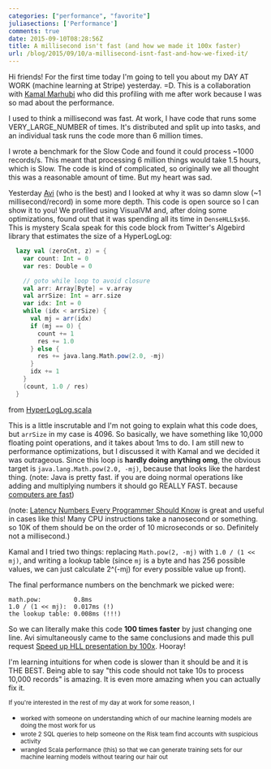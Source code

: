 ```yaml
---
categories: ["performance", "favorite"]
juliasections: ['Performance']
comments: true
date: 2015-09-10T08:28:56Z
title: A millisecond isn't fast (and how we made it 100x faster)
url: /blog/2015/09/10/a-millisecond-isnt-fast-and-how-we-fixed-it/
---
```


Hi friends! For the first time today I'm going to tell you about my DAY
AT WORK (machine learning at Stripe) yesterday. =D. This is a
collaboration with [Kamal Marhubi](http://kamalmarhubi.com) who did this
profiling with me after work because I was so mad about the performance.

I used to think a millisecond was fast. At work, I have code that runs
some VERY_LARGE_NUMBER of times. It's distributed and split up into
tasks, and an individual task runs the code more than 6 million times.

I wrote a benchmark for the Slow Code and found it could process
~1000 records/s. This meant that processing 6 million things would take
1.5 hours, which is Slow. The code is kind of complicated, so originally
we all thought this was a reasonable amount of time. But my heart was
sad.

Yesterday [Avi](https://twitter.com/avibryant) (who is the best) and I
looked at why it was so damn slow (~1 millisecond/record) in some more
depth. This code is open source so I can show it to you! We profiled using
VisualVM and, after doing some optimizations, found out that it was
spending all its time in `DenseHLL$x$6`. This is mystery Scala speak for
this code block from Twitter's Algebird library that estimates the size of a HyperLogLog:

```scala
  lazy val (zeroCnt, z) = {
    var count: Int = 0
    var res: Double = 0

    // goto while loop to avoid closure
    val arr: Array[Byte] = v.array
    val arrSize: Int = arr.size
    var idx: Int = 0
    while (idx < arrSize) {
      val mj = arr(idx)
      if (mj == 0) {
        count += 1
        res += 1.0
      } else {
        res += java.lang.Math.pow(2.0, -mj)
      }
      idx += 1
    }
    (count, 1.0 / res)
  }
```

from
[HyperLogLog.scala](https://github.com/twitter/algebird/blob/c84d67836396757db881/algebird-core/src/main/scala/com/twitter/algebird/HyperLogLog.scala#L436-L455)

This is a little inscrutable and I'm not going to explain what this code
does, but `arrSize` in my case is 4096. So basically, we have
something like 10,000 floating point operations, and it takes about 1ms
to do. I am still new to performance optimizations, but I discussed it
with Kamal and we decided it was outrageous. Since this loop is **hardly
doing anything omg**, the obvious target is `java.lang.Math.pow(2.0,
-mj)`, because that looks like the hardest thing. (note: Java is pretty fast. if you are doing normal operations like adding and multiplying numbers it should go REALLY FAST. because [computers are fast](http://jvns.ca/blog/2014/05/12/computers-are-fast/))

(note: [Latency Numbers Every Programmer Should Know](https://gist.github.com/jboner/2841832) is great and useful in
cases like this! Many CPU instructions take a nanosecond
or something. so 10K of them should be on the order of 10 microseconds
or so. Definitely not a millisecond.)

Kamal and I tried two things: replacing `Math.pow(2, -mj)` with `1.0 / (1 << mj)`, and writing a lookup table (since `mj` is a byte and has 
256 possible values, we can just calculate 2^(-mj) for every possible
value up front).

The final performance numbers on the benchmark we picked were:

```
math.pow:         0.8ms
1.0 / (1 << mj):  0.017ms (!)
the lookup table: 0.008ms (!!!)
```

So we can literally make this code **100 times faster** by just changing
one line. Avi simultaneously came to the same conclusions and
made this pull request [Speed up HLL presentation by 100x](https://github.com/twitter/algebird/pull/491). Hooray!

I'm learning intuitions for when code is slower than it should be and it
is THE BEST. Being able to say "this code should not take 10s to process
10,000 records" is amazing. It is even more amazing when you can
actually fix it.

<small>
If you're interested in the rest of my day at work for some reason, I
</small>

- <small>worked with someone on understanding which of our machine learning models are doing the most work for us</small>
- <small>wrote 2 SQL queries to help someone on the Risk team find accounts with suspicious activity</small>
- <small>wrangled Scala performance (this) so that we can generate training sets for our machine learning models without tearing our hair out</small>

